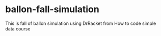 # ballon-fall-simulation
This is fall of ballon simulation using DrRacket from How to code simple data course
